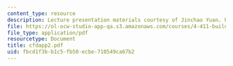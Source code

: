```yaml
---
content_type: resource
description: Lecture presentation materials courtesy of Jinchao Yuan. Used with permission.
file: https://ol-ocw-studio-app-qa.s3.amazonaws.com/courses/4-411-building-technology-laboratory-spring-2004/fbcd1f3bb1c5fb50ecbe710549ca67b2_cfdapp2.pdf
file_type: application/pdf
resourcetype: Document
title: cfdapp2.pdf
uid: fbcd1f3b-b1c5-fb50-ecbe-710549ca67b2
---
```

